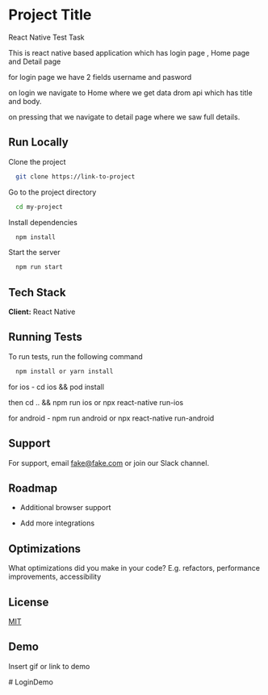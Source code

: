
# Project Title

React Native Test Task 

This is react native based application which has login page , Home page and Detail page

for login page we have 2 fields username and pasword 

on login we navigate to Home where we get data drom api which has title and body.

on pressing that we navigate to detail page where we saw  full details.


## Run Locally

Clone the project

```bash
  git clone https://link-to-project
```

Go to the project directory

```bash
  cd my-project
```

Install dependencies

```bash
  npm install
```

Start the server

```bash
  npm run start
```


## Tech Stack

**Client:** React Native



## Running Tests

To run tests, run the following command

```bash
  npm install or yarn install
```

for ios - cd ios && pod install

then cd ..  && npm run ios or npx react-native run-ios


for android - npm run android or npx react-native run-android

## Support

For support, email fake@fake.com or join our Slack channel.


## Roadmap

- Additional browser support

- Add more integrations


## Optimizations

What optimizations did you make in your code? E.g. refactors, performance improvements, accessibility


## License

[MIT](https://choosealicense.com/licenses/mit/)


## Demo

Insert gif or link to demo

#   L o g i n D e m o  
 